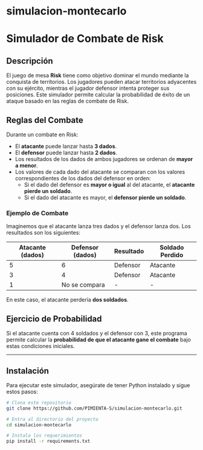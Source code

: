 # simulacion-montecarlo

# Simulador de Combate de Risk

## Descripción
El juego de mesa **Risk** tiene como objetivo dominar el mundo mediante la conquista de territorios. Los jugadores pueden atacar territorios adyacentes con su ejército, mientras el jugador defensor intenta proteger sus posiciones. Este simulador permite calcular la probabilidad de éxito de un ataque basado en las reglas de combate de Risk.

## Reglas del Combate

Durante un combate en Risk:
- El **atacante** puede lanzar hasta **3 dados**.
- El **defensor** puede lanzar hasta **2 dados**.
- Los resultados de los dados de ambos jugadores se ordenan de **mayor a menor**.
- Los valores de cada dado del atacante se comparan con los valores correspondientes de los dados del defensor en orden:
  - Si el dado del defensor es **mayor o igual** al del atacante, el **atacante pierde un soldado**.
  - Si el dado del atacante es mayor, el **defensor pierde un soldado**.

### Ejemplo de Combate
Imaginemos que el atacante lanza tres dados y el defensor lanza dos. Los resultados son los siguientes:

| Atacante (dados) | Defensor (dados) | Resultado  | Soldado Perdido |
|------------------|------------------|------------|-----------------|
| 5                | 6                | Defensor   | Atacante        |
| 3                | 4                | Defensor   | Atacante        |
| 1                | No se compara    | -          | -               |

En este caso, el atacante perdería **dos soldados**.

## Ejercicio de Probabilidad

Si el atacante cuenta con 4 soldados y el defensor con 3, este programa permite calcular la **probabilidad de que el atacante gane el combate** bajo estas condiciones iniciales.

---

## Instalación

Para ejecutar este simulador, asegúrate de tener Python instalado y sigue estos pasos:

```bash
# Clona este repositorio
git clone https://github.com/PIMIENTA-S/simulacion-montecarlo.git

# Entra al directorio del proyecto
cd simulacion-montecarlo

# Instala los requerimientos
pip install -r requirements.txt
